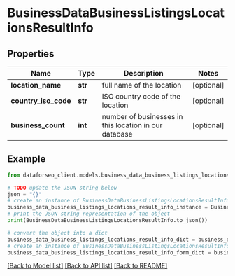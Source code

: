 # BusinessDataBusinessListingsLocationsResultInfo


## Properties

Name | Type | Description | Notes
------------ | ------------- | ------------- | -------------
**location_name** | **str** | full name of the location | [optional] 
**country_iso_code** | **str** | ISO country code of the location | [optional] 
**business_count** | **int** | number of businesses in this location in our database | [optional] 

## Example

```python
from dataforseo_client.models.business_data_business_listings_locations_result_info import BusinessDataBusinessListingsLocationsResultInfo

# TODO update the JSON string below
json = "{}"
# create an instance of BusinessDataBusinessListingsLocationsResultInfo from a JSON string
business_data_business_listings_locations_result_info_instance = BusinessDataBusinessListingsLocationsResultInfo.from_json(json)
# print the JSON string representation of the object
print(BusinessDataBusinessListingsLocationsResultInfo.to_json())

# convert the object into a dict
business_data_business_listings_locations_result_info_dict = business_data_business_listings_locations_result_info_instance.to_dict()
# create an instance of BusinessDataBusinessListingsLocationsResultInfo from a dict
business_data_business_listings_locations_result_info_form_dict = business_data_business_listings_locations_result_info.from_dict(business_data_business_listings_locations_result_info_dict)
```
[[Back to Model list]](../README.md#documentation-for-models) [[Back to API list]](../README.md#documentation-for-api-endpoints) [[Back to README]](../README.md)


